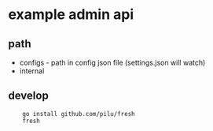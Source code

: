 # example admin api

## path

+ configs - path in config json file (settings.json will watch)
+ internal

## develop

```shell
    go install github.com/pilu/fresh
    fresh
```
